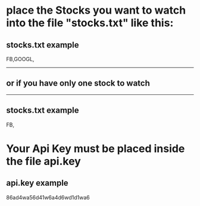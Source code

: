 # place the Stocks you want to watch into the file "stocks.txt" like this:

## stocks.txt example
FB,GOOGL,


***
## or if you have only one stock to watch
***

## stocks.txt example
FB,


# Your Api Key must be placed inside the file api.key

## api.key example
86ad4wa56d41w6a4d6wd1d1wa6
